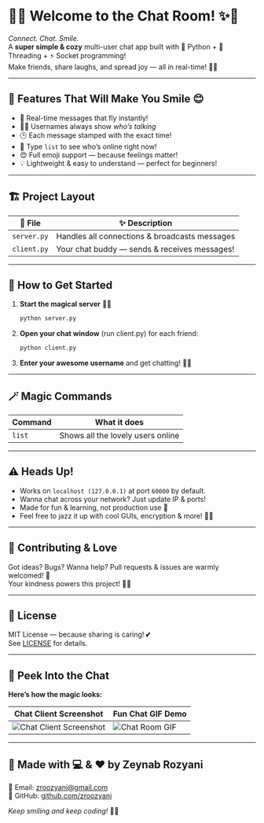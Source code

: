 # 💬✨ **Welcome to the Chat Room!** ✨💬

*Connect. Chat. Smile.*  
A **super simple & cozy** multi-user chat app built with 🐍 Python + 🧵 Threading + ⚡ Socket programming!  
Make friends, share laughs, and spread joy — all in real-time! 🎉💖

---

## 🌟 **Features That Will Make You Smile** 😊

- 🔄 Real-time messages that fly instantly!  
- 👩‍💻 Usernames always show *who’s talking*  
- 🕒 Each message stamped with the exact time!  
- 📜 Type `list` to see who’s online right now!  
- 😍 Full emoji support — because feelings matter!  
- 💡 Lightweight & easy to understand — perfect for beginners!  

---

## 🏗️ **Project Layout**

| 📂 File        | ✨ Description                                  |
| -------------- | ---------------------------------------------- |
| `server.py`    | Handles all connections & broadcasts messages |
| `client.py`    | Your chat buddy — sends & receives messages!  |

---

## 🚀 **How to Get Started**

1. **Start the magical server** 🧙‍♂️  
    ```bash
    python server.py
    ```

2. **Open your chat window** (run client.py) for each friend:  
    ```bash
    python client.py
    ```

3. **Enter your awesome username** and get chatting! 🎉💬

---

## 🪄 **Magic Commands**

| Command | What it does                      |
|---------|----------------------------------|
| `list`  | Shows all the lovely users online |

---

## ⚠️ **Heads Up!**

- Works on `localhost (127.0.0.1)` at port `60000` by default.  
- Wanna chat across your network? Just update IP & ports!  
- Made for fun & learning, not production use 🚧  
- Feel free to jazz it up with cool GUIs, encryption & more! 🎨🔐

---

## 🤗 **Contributing & Love**

Got ideas? Bugs? Wanna help? Pull requests & issues are warmly welcomed! 💖  
Your kindness powers this project! 🌈✨

---

## 📜 **License**

MIT License — because sharing is caring! 💕  
See [LICENSE](LICENSE) for details.

---

## 📸 **Peek Into the Chat**

**Here’s how the magic looks:**  

| Chat Client Screenshot | Fun Chat GIF Demo |
|-----------------------|------------------|
| ![Chat Client Screenshot](https://user-images.githubusercontent.com/yourusername/chat-room-screenshot.png) | ![Chat Room GIF](https://media.giphy.com/media/3oEjI6SIIHBdRxXI40/giphy.gif) |

---

## 💖 **Made with 💻 & ❤️ by Zeynab Rozyani**

📧 Email: [zroozyani@gmail.com](mailto:zroozyani@gmail.com)  
🐙 GitHub: [github.com/zroozyani](https://github.com/zroozyani)  

*Keep smiling and keep coding!* 🌟✨
